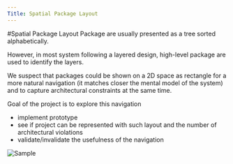 ```yaml
---
Title: Spatial Package Layout
---
```

#Spatial Package Layout
Package are usually presented as a tree sorted alphabetically.

However, in most system following a layered design, high-level package are used to identify the layers. 

We suspect that packages could be shown on a 2D space as rectangle for a more natural navigation (it matches closer the mental model of the system) and to capture architectural constraints at the same time.

Goal of the project is to explore this navigation

-  implement prototype
-  see if project can be represented with such layout and the number of architectural violations
-  validate/invalidate the usefulness of the navigation

![Sample](%assets_url%/files/a6/7dfoqz5yt5ihut11o51dji1bffae10/package.jpg)
